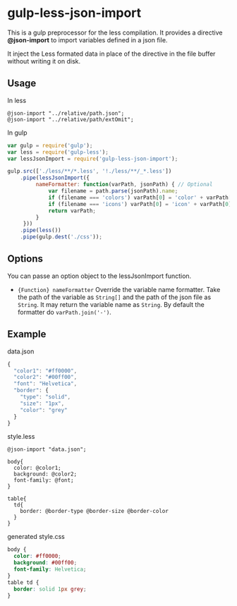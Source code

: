# gulp-less-json-import

This is a gulp preprocessor for the less compilation. It provides a directive **@json-import** to import variables 
defined in a json file.

It inject the Less formated data in place of the directive in the file buffer without writing it on disk.


## Usage

In less
```Less
@json-import "../relative/path.json";
@json-import "../relative/path/extOmit";
```

In gulp
```javascript
var gulp = require('gulp');
var less = require('gulp-less');
var lessJsonImport = require('gulp-less-json-import');

gulp.src(['./less/**/*.less', '!./less/**/_*.less'])
    .pipe(lessJsonImport({
         nameFormatter: function(varPath, jsonPath) { // Optional
             var filename = path.parse(jsonPath).name;
             if (filename === 'colors') varPath[0] = 'color' + varPath[0];
             if (filename === 'icons') varPath[0] = 'icon' + varPath[0];
             return varPath;
         }
     }))
    .pipe(less())
    .pipe(gulp.dest('./css'));
```


## Options

You can passe an option object to the lessJsonImport function.

- `{Function} nameFormatter` Override the variable name formatter. Take the path of the variable as `String[]` and 
the path of the json file as `String`. It may return the variable name as `String`.
By default the formatter do `varPath.join('-')`.
 

## Example

data.json
```javascript
{
  "color1": "#ff0000",
  "color2": "#00ff00",
  "font": "Helvetica",
  "border": {
    "type": "solid",
    "size": "1px",
    "color": "grey"
  }
}
```

style.less
```Less
@json-import "data.json";

body{
  color: @color1;
  background: @color2;
  font-family: @font;
}

table{
  td{
    border: @border-type @border-size @border-color
  }
}
```

generated style.css
```css
body {
  color: #ff0000;
  background: #00ff00;
  font-family: Helvetica;
}
table td {
  border: solid 1px grey;
}

```